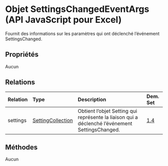 # <a name="settingschangedeventargs-object-javascript-api-for-excel"></a>Objet SettingsChangedEventArgs (API JavaScript pour Excel)

Fournit des informations sur les paramètres qui ont déclenché l’événement SettingsChanged.

## <a name="properties"></a>Propriétés

Aucun

## <a name="relationships"></a>Relations
| Relation | Type    |Description| Dem. Set|
|:---------------|:--------|:----------|:----|
|settings|[SettingCollection](settingcollection.md)|Obtient l’objet Setting qui représente la liaison qui a déclenché l’événement SettingsChanged.|[1.4](../requirement-sets/excel-api-requirement-sets.md)|

## <a name="methods"></a>Méthodes
Aucun

